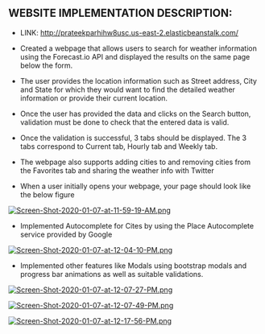 ## WEBSITE IMPLEMENTATION DESCRIPTION:

* LINK:
  http://prateekparhihw8usc.us-east-2.elasticbeanstalk.com/

* Created a webpage that allows users to search for weather information using the Forecast.io API and displayed the results on   the same page below the form.

* The user provides the location information such as Street address, City and State for which they
would want to find the detailed weather information or provide their current location.

* Once the user has provided the data and clicks on the Search button, validation must be done to
check that the entered data is valid.

* Once the validation is successful, 3 tabs should be displayed. The 3 tabs correspond to Current tab, Hourly tab and Weekly tab.

* The webpage also supports adding cities to and removing cities from the Favorites tab and sharing the weather info with Twitter

* When a user initially opens your webpage, your page should look like the below figure


[![Screen-Shot-2020-01-07-at-11-59-19-AM.png](https://i.postimg.cc/PfWdcM52/Screen-Shot-2020-01-07-at-11-59-19-AM.png)](https://postimg.cc/nML89B7D)


* Implemented Autocomplete for Cites by using the Place Autocomplete service provided by Google


[![Screen-Shot-2020-01-07-at-12-04-10-PM.png](https://i.postimg.cc/9MXBhbjZ/Screen-Shot-2020-01-07-at-12-04-10-PM.png)](https://postimg.cc/sB8WPpxg)


* Implemented other features like Modals using bootstrap modals and progress bar animations as well as suitable validations.


[![Screen-Shot-2020-01-07-at-12-07-27-PM.png](https://i.postimg.cc/G2S5ttrM/Screen-Shot-2020-01-07-at-12-07-27-PM.png)](https://postimg.cc/njBkwHX7)


[![Screen-Shot-2020-01-07-at-12-07-49-PM.png](https://i.postimg.cc/76Wq4qR4/Screen-Shot-2020-01-07-at-12-07-49-PM.png)](https://postimg.cc/njByYfZS)


[![Screen-Shot-2020-01-07-at-12-17-56-PM.png](https://i.postimg.cc/xCS4bhbm/Screen-Shot-2020-01-07-at-12-17-56-PM.png)](https://postimg.cc/1gJHkWBR)
